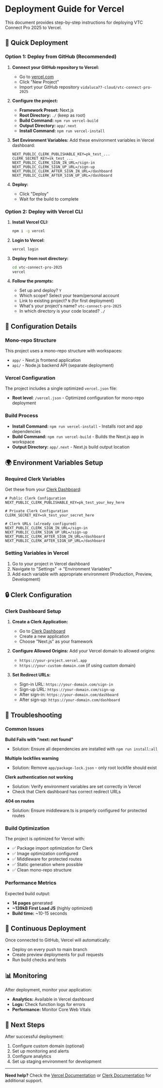 # Deployment Guide for Vercel

This document provides step-by-step instructions for deploying VTC Connect Pro 2025 to Vercel.

## 🚀 Quick Deployment

### Option 1: Deploy from GitHub (Recommended)

1. **Connect your GitHub repository to Vercel:**
   - Go to [vercel.com](https://vercel.com)
   - Click "New Project"
   - Import your GitHub repository `vidaluca77-cloud/vtc-connect-pro-2025`

2. **Configure the project:**
   - **Framework Preset:** Next.js
   - **Root Directory:** `./` (keep as root)
   - **Build Command:** `npm run vercel-build`
   - **Output Directory:** `app/.next`
   - **Install Command:** `npm run vercel-install`

3. **Set Environment Variables:**
   Add these environment variables in Vercel dashboard:
   ```
   NEXT_PUBLIC_CLERK_PUBLISHABLE_KEY=pk_test_...
   CLERK_SECRET_KEY=sk_test_...
   NEXT_PUBLIC_CLERK_SIGN_IN_URL=/sign-in
   NEXT_PUBLIC_CLERK_SIGN_UP_URL=/sign-up
   NEXT_PUBLIC_CLERK_AFTER_SIGN_IN_URL=/dashboard
   NEXT_PUBLIC_CLERK_AFTER_SIGN_UP_URL=/dashboard
   ```

4. **Deploy:**
   - Click "Deploy"
   - Wait for the build to complete

### Option 2: Deploy with Vercel CLI

1. **Install Vercel CLI:**
   ```bash
   npm i -g vercel
   ```

2. **Login to Vercel:**
   ```bash
   vercel login
   ```

3. **Deploy from root directory:**
   ```bash
   cd vtc-connect-pro-2025
   vercel
   ```

4. **Follow the prompts:**
   - Set up and deploy? `Y`
   - Which scope? Select your team/personal account
   - Link to existing project? `N` (for first deployment)
   - What's your project's name? `vtc-connect-pro-2025`
   - In which directory is your code located? `./`

## 🔧 Configuration Details

### Mono-repo Structure
This project uses a mono-repo structure with workspaces:
- `app/` - Next.js frontend application
- `api/` - Node.js backend API (separate deployment)

### Vercel Configuration
The project includes a single optimized `vercel.json` file:
- **Root level**: `/vercel.json` - Optimized configuration for mono-repo deployment

### Build Process
- **Install Command:** `npm run vercel-install` - Installs root and app dependencies
- **Build Command:** `npm run vercel-build` - Builds the Next.js app in workspace
- **Output Directory:** `app/.next` - Next.js build output location

## 🌍 Environment Variables Setup

### Required Clerk Variables
Get these from your [Clerk Dashboard](https://dashboard.clerk.com):

```env
# Public Clerk Configuration
NEXT_PUBLIC_CLERK_PUBLISHABLE_KEY=pk_test_your_key_here

# Private Clerk Configuration  
CLERK_SECRET_KEY=sk_test_your_secret_here

# Clerk URLs (already configured)
NEXT_PUBLIC_CLERK_SIGN_IN_URL=/sign-in
NEXT_PUBLIC_CLERK_SIGN_UP_URL=/sign-up
NEXT_PUBLIC_CLERK_AFTER_SIGN_IN_URL=/dashboard
NEXT_PUBLIC_CLERK_AFTER_SIGN_UP_URL=/dashboard
```

### Setting Variables in Vercel
1. Go to your project in Vercel dashboard
2. Navigate to "Settings" → "Environment Variables"
3. Add each variable with appropriate environment (Production, Preview, Development)

## 🔒 Clerk Configuration

### Clerk Dashboard Setup
1. **Create a Clerk Application:**
   - Go to [Clerk Dashboard](https://dashboard.clerk.com)
   - Create a new application
   - Choose "Next.js" as your framework

2. **Configure Allowed Origins:**
   Add your Vercel domain to allowed origins:
   - `https://your-project.vercel.app`
   - `https://your-custom-domain.com` (if using custom domain)

3. **Set Redirect URLs:**
   - Sign-in URL: `https://your-domain.com/sign-in`
   - Sign-up URL: `https://your-domain.com/sign-up`
   - After sign-in: `https://your-domain.com/dashboard`
   - After sign-up: `https://your-domain.com/dashboard`

## 🐛 Troubleshooting

### Common Issues

**Build Fails with "next: not found"**
- Solution: Ensure all dependencies are installed with `npm run install:all`

**Multiple lockfiles warning**
- Solution: Remove `app/package-lock.json` - only root lockfile should exist

**Clerk authentication not working**
- Solution: Verify environment variables are set correctly in Vercel
- Check that Clerk dashboard has correct redirect URLs

**404 on routes**
- Solution: Ensure middleware.ts is properly configured for protected routes

### Build Optimization

The project is optimized for Vercel with:
- ✅ Package import optimization for Clerk
- ✅ Image optimization configured
- ✅ Middleware for protected routes
- ✅ Static generation where possible
- ✅ Clean mono-repo structure

### Performance Metrics
Expected build output:
- **14 pages** generated
- **~139kB First Load JS** (highly optimized)
- **Build time:** ~10-15 seconds

## 🔄 Continuous Deployment

Once connected to GitHub, Vercel will automatically:
- Deploy on every push to main branch
- Create preview deployments for pull requests
- Run build checks and tests

## 📊 Monitoring

After deployment, monitor your application:
- **Analytics:** Available in Vercel dashboard
- **Logs:** Check function logs for errors
- **Performance:** Monitor Core Web Vitals

## 🎯 Next Steps

After successful deployment:
1. Configure custom domain (optional)
2. Set up monitoring and alerts
3. Configure analytics
4. Set up staging environment for development

---

**Need help?** Check the [Vercel Documentation](https://vercel.com/docs) or [Clerk Documentation](https://clerk.com/docs) for additional support.